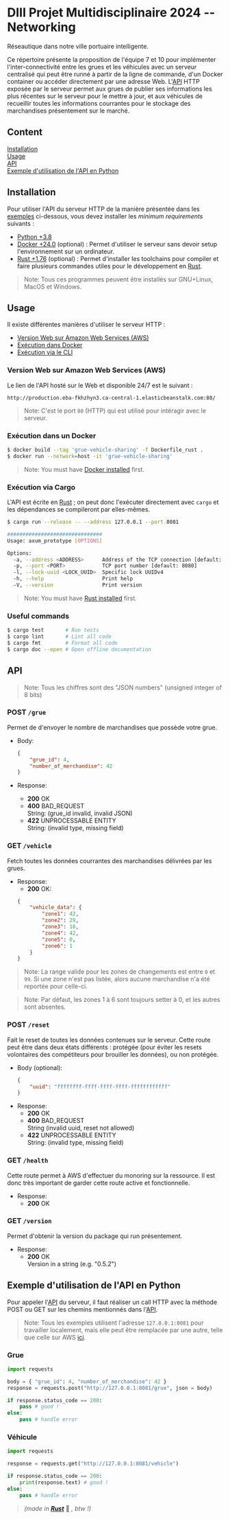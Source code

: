 # DIII Projet Multidisciplinaire 2024 -- Networking

Réseautique dans notre ville portuaire intelligente.

Ce répertoire présente la proposition de l'équipe 7 et 10 pour implémenter l'inter-connectivité entre les grues et les véhicules avec un serveur centralisé qui peut être runné à partir de la ligne de commande, d'un Docker container ou accéder directement par une adresse Web. L'[API](#api) HTTP exposée par le serveur permet aux grues de publier ses informations les plus récentes sur le serveur pour le mettre à jour, et aux véhicules de recueillir toutes les informations courrantes pour le stockage des marchandises présentement sur le marché.



## Content
[Installation](#installation)\
[Usage](#usage)\
[API](#api)\
[Exemple d'utilisation de l'API en Python](#exemple-dutilisation-de-lapi-en-python)



## Installation
Pour utiliser l'API du serveur HTTP de la manière présentée dans les [exemples](#exemple-dutilisation-de-lapi-en-python) ci-dessous, vous devez installer les *minimum requirements* suivants :

- [Python +3.8](https://www.python.org/downloads/)
- [Docker +24.0](https://docs.docker.com/engine/install/) (optional) :
    Permet d'utiliser le serveur sans devoir setup l'environnement sur un ordinateur.
- [Rust +1.76](https://www.rust-lang.org/tools/install) (optional) :
    Permet d'installer les toolchains pour compiler et faire plusieurs commandes utiles pour le développement en [Rust](https://www.rust-lang.org/).

> Note: Tous ces programmes peuvent être installés sur GNU+Linux, MacOS et Windows.



## Usage
Il existe différentes manières d'utiliser le serveur HTTP :
- [Version Web sur Amazon Web Services (AWS)](#version-web-sur-amazon-web-services-aws)
- [Exécution dans Docker](#exécution-dans-un-docker)
- [Exécution via le CLI](#exécution-via-cargo)

### Version Web sur Amazon Web Services (AWS)
Le lien de l'API hosté sur le Web et disponible 24/7 est le suivant :
```
http://production.eba-fkhzhyn3.ca-central-1.elasticbeanstalk.com:80/
```

> Note: C'est le port `80` (HTTP) qui est utilisé pour intéragir avec le serveur.


### Exécution dans un Docker
```sh
$ docker build --tag 'grue-vehicle-sharing' -f Dockerfile_rust .
$ docker run --network=host -it 'grue-vehicle-sharing'
```

>Note: You must have [Docker installed](#installation) first.


### Exécution via Cargo
L'API est écrite en [Rust](#installation) ; on peut donc l'exécuter directement avec `cargo` et les dépendances se compileront par elles-mêmes.
```sh
$ cargo run --release -- --address 127.0.0.1 --port 8081

###############################
Usage: axum_prototype [OPTIONS]

Options:
  -a, --address <ADDRESS>      Address of the TCP connection [default: 0.0.0.0]
  -p, --port <PORT>            TCP port number [default: 8080]
  -l, --lock-uuid <LOCK_UUID>  Specific lock UUIDv4
  -h, --help                   Print help
  -V, --version                Print version
```

> Note: You must have [Rust installed](https://www.rust-lang.org/tools/install) first.

### Useful commands
```sh
$ cargo test       # Run tests
$ cargo lint       # Lint all code
$ cargo fmt        # Format all code
$ cargo doc --open # Open offline documentation
```



## API
> Note: Tous les chiffres sont des "JSON numbers" (unsigned integer of 8 bits)

### POST `/grue`
Permet de d'envoyer le nombre de marchandises que possède votre grue.
- Body:
    ```json
    {
        "grue_id": 4,
        "number_of_merchandise": 42
    }
    ```
    
- Response:
    - **200** OK
    - **400** BAD_REQUEST\
        String: (grue_id invalid, invalid JSON)
    - **422** UNPROCESSABLE ENTITY\
        String: (invalid type, missing field)

### GET `/vehicle`
Fetch toutes les données courrantes des marchandises délivrées par les grues.

- Response:
    -  **200** OK:
    ```json
    {
        "vehicle_data": {
            "zone1": 42,
            "zone2": 29,
            "zone3": 18,
            "zone4": 42,
            "zone5": 0,
            "zone6": 1
        }
    }
    ```

> Note: La range valide pour les zones de changements est entre `0` et `99`. Si une zone n'est pas listée, alors aucune marchandise n'a été reportée pour celle-ci.

> Note: Par défaut, les zones 1 à 6 sont toujours setter à 0, et les autres sont absentes.

### POST `/reset`
Fait le reset de toutes les données contenues sur le serveur. Cette route peut être dans deux états différents : protégée (pour éviter les resets volontaires des compétiteurs pour brouiller les données), ou non protégée.

- Body (optional):
    ```json
    {
        "uuid": "ffffffff-ffff-ffff-ffff-ffffffffffff"
    }
    ```
- Response:
    -  **200** OK
    -  **400** BAD_REQUEST\
        String (invalid uuid, reset not allowed)
    - **422** UNPROCESSABLE ENTITY\
        String: (invalid type, missing field)

### GET `/health`
Cette route permet à AWS d'effectuer du monoring sur la ressource. Il est donc très important de garder cette route active et fonctionnelle.

- Response:
    -  **200** OK

### GET `/version`
Permet d'obtenir la version du package qui run présentement. 

- Response:
    -  **200** OK\
        Version in a string (e.g. "0.5.2")



## Exemple d'utilisation de l'API en Python
Pour appeler l'[API](#api) du serveur, il faut réaliser un call HTTP avec la méthode POST ou GET sur les chemins mentionnés dans l'[API](#api).

> Note: Tous les exemples utilisent l'adresse `127.0.0.1:8081` pour travailler localement, mais elle peut être remplacée par une autre, telle que celle sur AWS [ici](#version-web-sur-amazon-web-services-aws).

### Grue
```python
import requests

body = { "grue_id": 4, "number_of_merchandise": 42 }
response = requests.post("http://127.0.0.1:8081/grue", json = body)

if response.status_code == 200:
    pass # good !
else:
    pass # handle error
```

### Véhicule
```python
import requests

response = requests.get("http://127.0.0.1:8081/vehicle")

if response.status_code == 200:
    print(response.text) # good !
else:
    pass # handle error
```



> *(made in [**Rust**](https://www.rust-lang.org/)* 🦀 *, btw !)*

